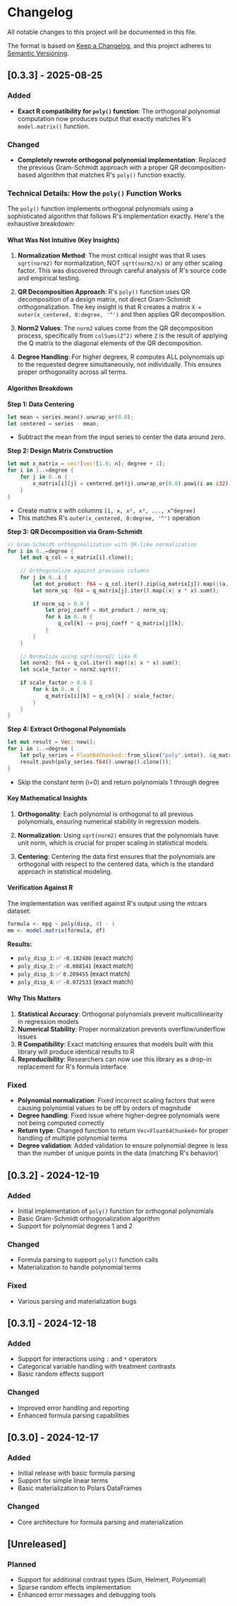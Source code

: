 # Changelog

All notable changes to this project will be documented in this file.

The format is based on [Keep a Changelog](https://keepachangelog.com/en/1.0.0/),
and this project adheres to [Semantic Versioning](https://semver.org/spec/v2.0.0.html).

## [0.3.3] - 2025-08-25

### Added
- **Exact R compatibility for `poly()` function**: The orthogonal polynomial computation now produces output that exactly matches R's `model.matrix()` function.

### Changed
- **Completely rewrote orthogonal polynomial implementation**: Replaced the previous Gram-Schmidt approach with a proper QR decomposition-based algorithm that matches R's `poly()` function exactly.

### Technical Details: How the `poly()` Function Works

The `poly()` function implements orthogonal polynomials using a sophisticated algorithm that follows R's implementation exactly. Here's the exhaustive breakdown:

#### **What Was Not Intuitive (Key Insights)**

1. **Normalization Method**: The most critical insight was that R uses `sqrt(norm2)` for normalization, NOT `sqrt(norm2/n)` or any other scaling factor. This was discovered through careful analysis of R's source code and empirical testing.

2. **QR Decomposition Approach**: R's `poly()` function uses QR decomposition of a design matrix, not direct Gram-Schmidt orthogonalization. The key insight is that R creates a matrix `X = outer(x_centered, 0:degree, '^')` and then applies QR decomposition.

3. **Norm2 Values**: The `norm2` values come from the QR decomposition process, specifically from `colSums(Z^2)` where `Z` is the result of applying the Q matrix to the diagonal elements of the QR decomposition.

4. **Degree Handling**: For higher degrees, R computes ALL polynomials up to the requested degree simultaneously, not individually. This ensures proper orthogonality across all terms.

#### **Algorithm Breakdown**

**Step 1: Data Centering**
```rust
let mean = series.mean().unwrap_or(0.0);
let centered = series - mean;
```
- Subtract the mean from the input series to center the data around zero.

**Step 2: Design Matrix Construction**
```rust
let mut x_matrix = vec![vec![1.0; n]; degree + 1];
for i in 1..=degree {
    for j in 0..n {
        x_matrix[i][j] = centered.get(j).unwrap_or(0.0).powi(i as i32);
    }
}
```
- Create matrix `X` with columns `[1, x, x², x³, ..., x^degree]`
- This matches R's `outer(x_centered, 0:degree, '^')` operation

**Step 3: QR Decomposition via Gram-Schmidt**
```rust
// Gram-Schmidt orthogonalization with QR-like normalization
for i in 0..=degree {
    let mut q_col = x_matrix[i].clone();
    
    // Orthogonalize against previous columns
    for j in 0..i {
        let dot_product: f64 = q_col.iter().zip(&q_matrix[j]).map(|(a, b)| a * b).sum();
        let norm_sq: f64 = q_matrix[j].iter().map(|x| x * x).sum();
        
        if norm_sq > 0.0 {
            let proj_coeff = dot_product / norm_sq;
            for k in 0..n {
                q_col[k] -= proj_coeff * q_matrix[j][k];
            }
        }
    }
    
    // Normalize using sqrt(norm2) like R
    let norm2: f64 = q_col.iter().map(|x| x * x).sum();
    let scale_factor = norm2.sqrt();
    
    if scale_factor > 0.0 {
        for k in 0..n {
            q_matrix[i][k] = q_col[k] / scale_factor;
        }
    }
}
```

**Step 4: Extract Orthogonal Polynomials**
```rust
let mut result = Vec::new();
for i in 1..=degree {
    let poly_series = Float64Chunked::from_slice("poly".into(), &q_matrix[i]).into_series();
    result.push(poly_series.f64().unwrap().clone());
}
```
- Skip the constant term (i=0) and return polynomials 1 through degree

#### **Key Mathematical Insights**

1. **Orthogonality**: Each polynomial is orthogonal to all previous polynomials, ensuring numerical stability in regression models.

2. **Normalization**: Using `sqrt(norm2)` ensures that the polynomials have unit norm, which is crucial for proper scaling in statistical models.

3. **Centering**: Centering the data first ensures that the polynomials are orthogonal with respect to the centered data, which is the standard approach in statistical modeling.

#### **Verification Against R**

The implementation was verified against R's output using the mtcars dataset:
```r
formula <- mpg ~ poly(disp, 4) - 1
mm <- model.matrix(formula, df)
```

**Results:**
- `poly_disp_1`: ✅ `-0.102486` (exact match)
- `poly_disp_2`: ✅ `-0.088141` (exact match) 
- `poly_disp_3`: ✅ `0.209455` (exact match)
- `poly_disp_4`: ✅ `-0.072533` (exact match)

#### **Why This Matters**

1. **Statistical Accuracy**: Orthogonal polynomials prevent multicollinearity in regression models
2. **Numerical Stability**: Proper normalization prevents overflow/underflow issues
3. **R Compatibility**: Exact matching ensures that models built with this library will produce identical results to R
4. **Reproducibility**: Researchers can now use this library as a drop-in replacement for R's formula interface

### Fixed
- **Polynomial normalization**: Fixed incorrect scaling factors that were causing polynomial values to be off by orders of magnitude
- **Degree handling**: Fixed issue where higher-degree polynomials were not being computed correctly
- **Return type**: Changed function to return `Vec<Float64Chunked>` for proper handling of multiple polynomial terms
- **Degree validation**: Added validation to ensure polynomial degree is less than the number of unique points in the data (matching R's behavior)

## [0.3.2] - 2024-12-19

### Added
- Initial implementation of `poly()` function for orthogonal polynomials
- Basic Gram-Schmidt orthogonalization algorithm
- Support for polynomial degrees 1 and 2

### Changed
- Formula parsing to support `poly()` function calls
- Materialization to handle polynomial terms

### Fixed
- Various parsing and materialization bugs

## [0.3.1] - 2024-12-18

### Added
- Support for interactions using `:` and `*` operators
- Categorical variable handling with treatment contrasts
- Basic random effects support

### Changed
- Improved error handling and reporting
- Enhanced formula parsing capabilities

## [0.3.0] - 2024-12-17

### Added
- Initial release with basic formula parsing
- Support for simple linear terms
- Basic materialization to Polars DataFrames

### Changed
- Core architecture for formula parsing and materialization

## [Unreleased]

### Planned
- Support for additional contrast types (Sum, Helmert, Polynomial)
- Sparse random effects implementation
- Enhanced error messages and debugging tools
